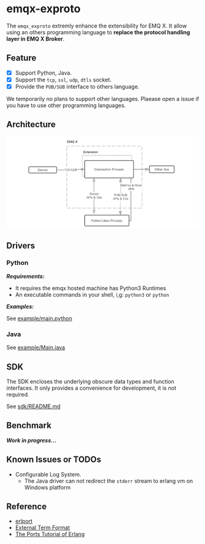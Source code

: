 # emqx-exproto

The `emqx_exproto` extremly enhance the extensibility for EMQ X. It allow using an others programming language to **replace the protocol handling layer in EMQ X Broker**.

## Feature

- [x] Support Python, Java.
- [x] Support the `tcp`, `ssl`, `udp`, `dtls` socket.
- [x] Provide the `PUB/SUB` interface to others language.

We temporarily no plans to support other languages. Plaease open a issue if you have to use other programming languages.

## Architecture

![EMQ X ExProto Arch](./docs/images/exproto-arch.jpg)

## Drivers

### Python

***Requirements:***

- It requires the emqx hosted machine has Python3 Runtimes
- An executable commands in your shell, i,g: `python3` or `python`

***Examples:***

See [example/main.python](https://github.com/emqx/emqx-exproto/blob/master/example/main.py)

### Java

See [example/Main.java](https://github.com/emqx/emqx-exproto/blob/master/example/Main.java)


## SDK

The SDK encloses the underlying obscure data types and function interfaces. It only provides a convenience for development, it is not required.

See [sdk/README.md](https://github.com/emqx/emqx-exproto/blob/master/sdk/README.md)


## Benchmark

***Work in progress...***


## Known Issues or TODOs

- Configurable Log System.
    * The Java driver can not redirect the `stderr` stream to erlang vm on Windows platform

## Reference

- [erlport](https://github.com/hdima/erlport)
- [External Term Format](http://erlang.org/doc/apps/erts/erl_ext_dist.html)
- [The Ports Tutorial of Erlang](http://erlang.org/doc/tutorial/c_port.html)
